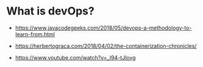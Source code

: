 # What is devOps?

- https://www.javacodegeeks.com/2018/05/devops-a-methodology-to-learn-from.html


- https://herbertograca.com/2018/04/02/the-containerization-chronicles/
- https://www.youtube.com/watch?v=_I94-tJlovg
